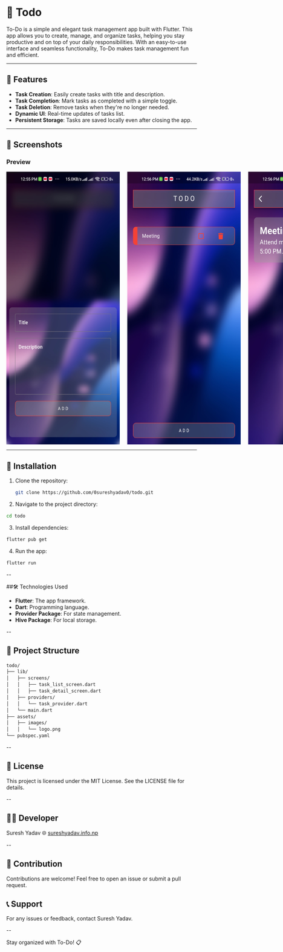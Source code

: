 # 📝 Todo

To-Do is a simple and elegant task management app built with Flutter. This app allows you to create, manage, and organize tasks, helping you stay productive and on top of your daily responsibilities. With an easy-to-use interface and seamless functionality, To-Do makes task management fun and efficient.

---

## 🌟 Features

- **Task Creation**: Easily create tasks with title and description.
- **Task Completion**: Mark tasks as completed with a simple toggle.
- **Task Deletion**: Remove tasks when they're no longer needed.
- **Dynamic UI**: Real-time updates of tasks list.
- **Persistent Storage**: Tasks are saved locally even after closing the app.

---

## 📱 Screenshots

### Preview

<center>
<div style="display:flex;gap:20px;">
<img src="./assets/images/img1.jpg" height="720px" width="300px">
<img src="./assets/images/img2.jpg" height="720px" width="300px">
<img src="./assets/images/img3.jpg" height="720px" width="300px">
</div>
</center>

---

## 🚀 Installation

1. Clone the repository:

   ```bash
   git clone https://github.com/0sureshyadav0/todo.git
   ```
2. Navigate to the project directory:
  ```bash
  cd todo
  ```
3. Install dependencies:

```bash
flutter pub get
```
4. Run the app:
```bash
flutter run
```
--

##🛠️ Technologies Used
- **Flutter**: The app framework.
- **Dart**: Programming language.
- **Provider Package**: For state management.
- **Hive Package**: For local storage.
  
--

## 📂 Project Structure
```bash
todo/
├── lib/
│   ├── screens/
│   │   ├── task_list_screen.dart
│   │   ├── task_detail_screen.dart
│   ├── providers/
│   │   └── task_provider.dart
│   └── main.dart
├── assets/
│   ├── images/
│   │   └── logo.png
└── pubspec.yaml
```
--

## 📄 License
This project is licensed under the MIT License. See the LICENSE file for details.

--

## 🧑‍💻 Developer
Suresh Yadav
🌐 [sureshyadav.info.np](https://www.sureshyadav.info.np)

--

## 🙌 Contribution
Contributions are welcome! Feel free to open an issue or submit a pull request.

## 📞 Support
For any issues or feedback, contact Suresh Yadav.

--

Stay organized with To-Do! 📋

